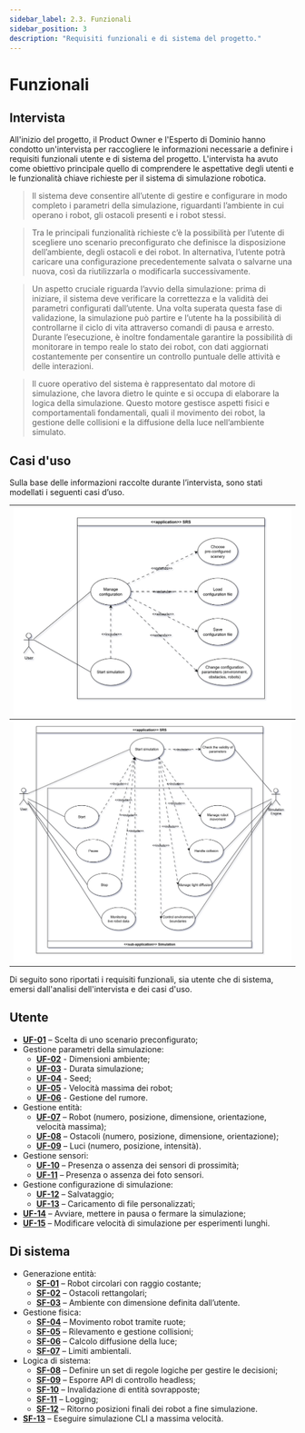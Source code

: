 ```yaml
---
sidebar_label: 2.3. Funzionali
sidebar_position: 3
description: "Requisiti funzionali e di sistema del progetto."
---
```


# Funzionali

## Intervista

All'inizio del progetto, il Product Owner e l'Esperto di Dominio hanno condotto un'intervista per raccogliere le
informazioni necessarie a definire i requisiti funzionali utente e di sistema del progetto. L'intervista ha avuto come
obiettivo principale quello di comprendere le aspettative degli utenti e le funzionalità chiave richieste per il sistema
di simulazione robotica.

> Il sistema deve consentire all’utente di gestire e configurare in modo completo i parametri della simulazione,
riguardanti l’ambiente in cui operano i robot, gli ostacoli presenti e i robot stessi.

> Tra le principali funzionalità richieste c’è la possibilità per l’utente di scegliere uno scenario preconfigurato che
definisce la disposizione dell’ambiente, degli ostacoli e dei robot. In alternativa, l’utente potrà caricare una
configurazione precedentemente salvata o salvarne una nuova, così da riutilizzarla o modificarla successivamente.

> Un aspetto cruciale riguarda l’avvio della simulazione: prima di iniziare, il sistema deve verificare la correttezza e
la validità dei parametri configurati dall’utente. Una volta superata questa fase di validazione, la simulazione può
partire e l’utente ha la possibilità di controllarne il ciclo di vita attraverso comandi di pausa e arresto. Durante
l’esecuzione, è inoltre fondamentale garantire la possibilità di monitorare in tempo reale lo stato dei robot, con dati
aggiornati costantemente per consentire un controllo puntuale delle attività e delle interazioni.

> Il cuore operativo del sistema è rappresentato dal motore di simulazione, che lavora dietro le quinte e si occupa di
elaborare la logica della simulazione. Questo motore gestisce aspetti fisici e comportamentali fondamentali, quali il
movimento dei robot, la gestione delle collisioni e la diffusione della luce nell’ambiente simulato.

## Casi d'uso

Sulla base delle informazioni raccolte durante l’intervista, sono stati modellati i seguenti casi d’uso.

| ![Use case diagram 01](../../static/img/02-requirements/use-cases-diagram-01.png) |
|-----------------------------------------------------------------------------------|
| ![Use case diagram 02](../../static/img/02-requirements/use-cases-diagram-02.png) |

Di seguito sono riportati i requisiti funzionali, sia utente che di sistema, emersi dall'analisi dell'intervista e dei
casi d'uso.

## Utente

- **[UF-01](./03-functional.md)** – Scelta di uno scenario preconfigurato;
- Gestione parametri della simulazione:
  - **[UF-02](./03-functional.md)** - Dimensioni ambiente;
  - **[UF-03](./03-functional.md)** - Durata simulazione;
  - **[UF-04](./03-functional.md)** - Seed;
  - **[UF-05](./03-functional.md)** - Velocità massima dei robot;
  - **[UF-06](./03-functional.md)** - Gestione del rumore.
- Gestione entità:
  - **[UF-07](./03-functional.md)** – Robot (numero, posizione, dimensione, orientazione, velocità massima);
  - **[UF-08](./03-functional.md)** – Ostacoli (numero, posizione, dimensione, orientazione);
  - **[UF-09](./03-functional.md)** – Luci (numero, posizione, intensità).
- Gestione sensori:
  - **[UF-10](./03-functional.md)** – Presenza o assenza dei sensori di prossimità;
  - **[UF-11](./03-functional.md)** – Presenza o assenza dei foto sensori.
- Gestione configurazione di simulazione:
  - **[UF-12](./03-functional.md)** – Salvataggio;
  - **[UF-13](./03-functional.md)** – Caricamento di file personalizzati;
- **[UF-14](./03-functional.md)** – Avviare, mettere in pausa o fermare la simulazione;
- **[UF-15](./03-functional.md)** – Modificare velocità di simulazione per esperimenti lunghi.

## Di sistema

- Generazione entità:
  - **[SF-01](./03-functional.md)** – Robot circolari con raggio costante;
  - **[SF-02](./03-functional.md)** – Ostacoli rettangolari;
  - **[SF-03](./03-functional.md)** – Ambiente con dimensione definita dall’utente.
- Gestione fisica:
  - **[SF-04](./03-functional.md)** – Movimento robot tramite ruote;
  - **[SF-05](./03-functional.md)** – Rilevamento e gestione collisioni;
  - **[SF-06](./03-functional.md)** – Calcolo diffusione della luce;
  - **[SF-07](./03-functional.md)** – Limiti ambientali.
- Logica di sistema:
  - **[SF-08](./03-functional.md)** – Definire un set di regole logiche per gestire le decisioni;
  - **[SF-09](./03-functional.md)** – Esporre API di controllo headless;
  - **[SF-10](./03-functional.md)** – Invalidazione di entità sovrapposte;
  - **[SF-11](./03-functional.md)** – Logging;
  - **[SF-12](./03-functional.md)** – Ritorno posizioni finali dei robot a fine simulazione.
- **[SF-13](./03-functional.md)** – Eseguire simulazione CLI a massima velocità.
